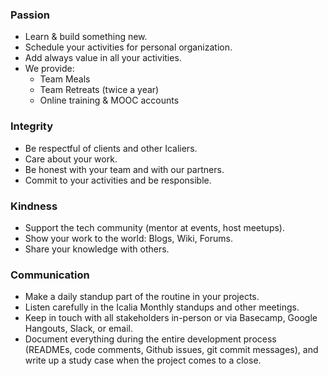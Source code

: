 <h3>Passion</h3>

* Learn & build something new.
* Schedule your activities for personal organization.
* Add always value in all your activities.
* We provide:
  - Team Meals
  - Team Retreats (twice a year)
  - Online training & MOOC accounts

<h3>Integrity</h3>

* Be respectful of clients and other Icaliers.
* Care about your work.
* Be honest with your team and with our partners.
* Commit to your activities and be responsible.

<h3>Kindness</h3>

* Support the tech community (mentor at events, host meetups).
* Show your work to the world: Blogs, Wiki, Forums.
* Share your knowledge with others.

<h3>Communication</h3>

* Make a daily standup part of the routine in your projects.
* Listen carefully in the Icalia Monthly standups and other meetings.
* Keep in touch with all stakeholders in-person or via Basecamp, Google Hangouts,
Slack, or email.
* Document everything during the entire development process (READMEs, code
  comments, Github issues, git commit messages), and write up a study case when
  the project comes to a close.
